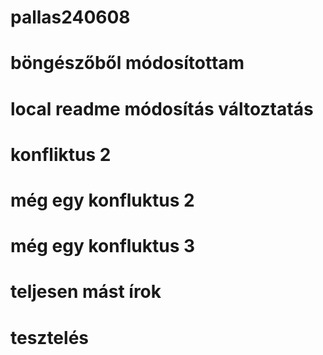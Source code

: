 # pallas240608
# böngészőből módosítottam
# local readme módosítás változtatás
# konfliktus 2
# még egy konfluktus 2
# még egy konfluktus 3
# teljesen mást írok
# tesztelés
